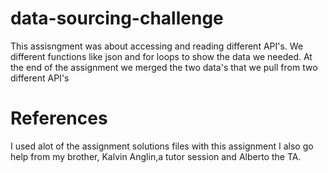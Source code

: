 # data-sourcing-challenge
This assisngment was about accessing and reading different API's. We different functions like json and for loops to show the data we needed. At the end of the assignment we merged the two data's that we pull from two different API's

# References

I used alot of the assignment solutions files with this assignment I also go help from my brother, Kalvin Anglin,a tutor session and Alberto the TA.